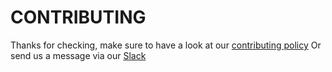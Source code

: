 # CONTRIBUTING 

Thanks for checking, make sure to have a look at our [contributing policy](https://gitlab.memri.io/memri/community/blob/master/contributing.md)
Or send us a message via our [Slack](https://app.slack.com/client/TSSDHE1JN/CT4PAP7FE)